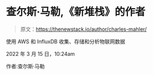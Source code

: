 # 查尔斯·马勒,《新堆栈》的作者

> 原文：<https://thenewstack.io/author/charles-mahler/>

使用 AWS 和 InfluxDB 收集、存储和分析物联网数据

2022 年 3 月 15 日，10:24am

作者:查尔斯·马勒
